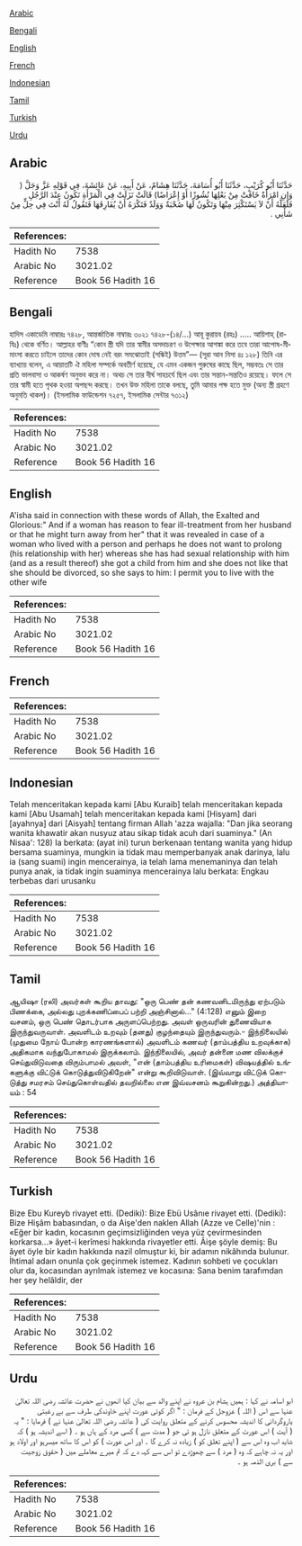 [Arabic](#arabic)

[Bengali](#bengali)

[English](#english)

[French](#french)

[Indonesian](#indonesian)

[Tamil](#tamil)

[Turkish](#turkish)

[Urdu](#urdu)

## Arabic


<div dir="rtl" lang="ar" style={{fontSize:'larger',backgroundColor:'#f8f9fa',padding:20}}>
حَدَّثَنَا أَبُو كُرَيْبٍ، حَدَّثَنَا أَبُو أُسَامَةَ، حَدَّثَنَا هِشَامٌ، عَنْ أَبِيهِ، عَنْ عَائِشَةَ، فِي قَوْلِهِ عَزَّ وَجَلَّ ‏(‏ وَإِنِ امْرَأَةٌ خَافَتْ مِنْ بَعْلِهَا نُشُوزًا أَوْ إِعْرَاضًا‏)‏ قَالَتْ نَزَلَتْ فِي الْمَرْأَةِ تَكُونُ عِنْدَ الرَّجُلِ فَلَعَلَّهُ أَنْ لاَ يَسْتَكْثِرَ مِنْهَا وَتَكُونُ لَهَا صُحْبَةٌ وَوَلَدٌ فَتَكْرَهُ أَنْ يُفَارِقَهَا فَتَقُولُ لَهُ أَنْتَ فِي حِلٍّ مِنْ شَأْنِي ‏.‏
</div>
<div style={{backgroundColor:'#f8f9fa',padding:20, marginBottom: 10}}><table> <thead> <tr> <th>References:</th> <th></th> </tr> </thead> <tbody><tr><td>Hadith No</td><td>7538</td></tr><tr><td>Arabic No</td><td>3021.02</td></tr><tr><td>Reference</td><td>Book 56 Hadith 16</td></tr></tbody></table></div>

## Bengali


<div dir="ltr" lang="bn" style={{fontSize:'larger',backgroundColor:'#f8f9fa',padding:20}}>
হাদিস একাডেমি নাম্বারঃ ৭৪২৮, আন্তর্জাতিক নাম্বারঃ ৩০২১ ৭৪২৮-(১৪/…) আবূ কুরায়ব (রহঃ) ..... আয়িশাহ্ (রাযিঃ) থেকে বর্ণিত। আল্লাহর বাণীঃ “কোন স্ত্রী যদি তার স্বামীর অসদাচরণ ও উপেক্ষার আশঙ্কা করে তবে তারা আপোষ-মীমাংসা করতে চাইলে তাদের কোন দোষ নেই বরং সমঝোতাই (সন্ধিই) উত্তম”— (সূরা আন নিসা ৪ঃ ১২৮) তিনি এর ব্যাখ্যায় বলেন, এ আয়াতটি ঐ মহিলা সম্পর্কে অবতীর্ণ হয়েছে, যে এমন একজন পুরুষের কাছে ছিল, সম্ভবতঃ সে তার প্রতি ভালবাসা ও আকর্ষণ অনুভব করে না। অথচ সে তার দীর্ঘ সাহচর্যে ছিল এবং তার সন্তান-সন্ততিও রয়েছে। ফলে সে তার স্বামী হতে পৃথক হওয়া অপছন্দ করছে। তখন উক্ত মহিলা তাকে বলছে, তুমি আমার পক্ষ হতে মুক্ত (অন্য স্ত্রী গ্রহণে অনুমতি থাকল)। (ইসলামিক ফাউন্ডেশন ৭২৫৭, ইসলামিক সেন্টার ৭৩১২)
</div>
<div style={{backgroundColor:'#f8f9fa',padding:20, marginBottom: 10}}><table> <thead> <tr> <th>References:</th> <th></th> </tr> </thead> <tbody><tr><td>Hadith No</td><td>7538</td></tr><tr><td>Arabic No</td><td>3021.02</td></tr><tr><td>Reference</td><td>Book 56 Hadith 16</td></tr></tbody></table></div>

## English


<div dir="ltr" lang="en" style={{fontSize:'larger',backgroundColor:'#f8f9fa',padding:20}}>
A'isha said in connection with these words of Allah, the Exalted and Glorious:" And if a woman has reason to fear ill-treatment from her husband or that he might turn away from her" that it was revealed in case of a woman who lived with a person and perhaps he does not want to prolong (his relationship with her) whereas she has had sexual relationship with him (and as a result thereof) she got a child from him and she does not like that she should be divorced, so she says to him: I permit you to live with the other wife
</div>
<div style={{backgroundColor:'#f8f9fa',padding:20, marginBottom: 10}}><table> <thead> <tr> <th>References:</th> <th></th> </tr> </thead> <tbody><tr><td>Hadith No</td><td>7538</td></tr><tr><td>Arabic No</td><td>3021.02</td></tr><tr><td>Reference</td><td>Book 56 Hadith 16</td></tr></tbody></table></div>

## French


<div dir="ltr" lang="fr" style={{fontSize:'larger',backgroundColor:'#f8f9fa',padding:20}}>

</div>
<div style={{backgroundColor:'#f8f9fa',padding:20, marginBottom: 10}}><table> <thead> <tr> <th>References:</th> <th></th> </tr> </thead> <tbody><tr><td>Hadith No</td><td>7538</td></tr><tr><td>Arabic No</td><td>3021.02</td></tr><tr><td>Reference</td><td>Book 56 Hadith 16</td></tr></tbody></table></div>

## Indonesian


<div dir="ltr" lang="id" style={{fontSize:'larger',backgroundColor:'#f8f9fa',padding:20}}>
Telah menceritakan kepada kami [Abu Kuraib] telah menceritakan kepada kami [Abu Usamah] telah menceritakan kepada kami [Hisyam] dari [ayahnya] dari [Aisyah] tentang firman Allah 'azza wajalla: "Dan jika seorang wanita khawatir akan nusyuz atau sikap tidak acuh dari suaminya." (An Nisaa': 128) Ia berkata: (ayat ini) turun berkenaan tentang wanita yang hidup bersama suaminya, mungkin ia tidak mau memperbanyak anak darinya, lalu ia (sang suami) ingin mencerainya, ia telah lama menemaninya dan telah punya anak, ia tidak ingin suaminya mencerainya lalu berkata: Engkau terbebas dari urusanku
</div>
<div style={{backgroundColor:'#f8f9fa',padding:20, marginBottom: 10}}><table> <thead> <tr> <th>References:</th> <th></th> </tr> </thead> <tbody><tr><td>Hadith No</td><td>7538</td></tr><tr><td>Arabic No</td><td>3021.02</td></tr><tr><td>Reference</td><td>Book 56 Hadith 16</td></tr></tbody></table></div>

## Tamil


<div dir="ltr" lang="ta" style={{fontSize:'larger',backgroundColor:'#f8f9fa',padding:20}}>
ஆயிஷா (ரலி) அவர்கள் கூறிய தாவது: "ஒரு பெண் தன் கணவனிடமிருந்து ஏற்படும் பிணக்கை, அல்லது புறக்கணிப்பைப் பற்றி அஞ்சினால்..." (4:128) எனும் இறை வசனம், ஒரு பெண் தொடர்பாக அருளப்பெற்றது. அவள் ஒருவரின் துணைவியாக இருந்துவருவாள். அவளிடம் உறவும் (தனது) குழந்தையும் இருந்துவரும்.- இந்நிலையில் (முதுமை நோய் போன்ற காரணங்களால்) அவளிடம் கணவர் (தாம்பத்திய உறவுக்காக) அதிகமாக வந்துபோகாமல் இருக்கலாம். இந்நிலையில், அவர் தன்னை மண விலக்குச் செய்துவிடுவதை விரும்பாமல் அவள், "என் (தாம்பத்திய உரிமைகள்) விஷயத்தில் உங்களுக்கு விட்டுக் கொடுத்துவிடுகிறேன்" என்று கூறிவிடுவாள். (இவ்வாறு விட்டுக் கொடுத்து சமரசம் செய்துகொள்வதில் தவறில்லை என இவ்வசனம் கூறுகின்றது.) அத்தியாயம் : 54
</div>
<div style={{backgroundColor:'#f8f9fa',padding:20, marginBottom: 10}}><table> <thead> <tr> <th>References:</th> <th></th> </tr> </thead> <tbody><tr><td>Hadith No</td><td>7538</td></tr><tr><td>Arabic No</td><td>3021.02</td></tr><tr><td>Reference</td><td>Book 56 Hadith 16</td></tr></tbody></table></div>

## Turkish


<div dir="ltr" lang="tr" style={{fontSize:'larger',backgroundColor:'#f8f9fa',padding:20}}>
Bize Ebu Kureyb rivayet etti. (Dediki): Bize Ebü Usânıe rivayet etti. (Dediki): Bize Hişâm babasından, o da Aişe'den naklen Allah (Azze ve Celle)'nin : «Eğer bir kadın, kocasının geçimsizliğinden veya yüz çevirmesinden korkarsa...» âyet-i kerîmesi hakkında rivayetler etti. Âişe şöyle demiş: Bu âyet öyle bir kadın hakkında nazil olmuştur ki, bir adamın nikâhında bulunur. İhtimal adaın onunla çok geçinmek istemez. Kadının sohbeti ve çocukları olur da, kocasından ayrılmak istemez ve kocasına: Sana benim tarafımdan her şey helâldir, der
</div>
<div style={{backgroundColor:'#f8f9fa',padding:20, marginBottom: 10}}><table> <thead> <tr> <th>References:</th> <th></th> </tr> </thead> <tbody><tr><td>Hadith No</td><td>7538</td></tr><tr><td>Arabic No</td><td>3021.02</td></tr><tr><td>Reference</td><td>Book 56 Hadith 16</td></tr></tbody></table></div>

## Urdu


<div dir="rtl" lang="ur" style={{fontSize:'larger',backgroundColor:'#f8f9fa',padding:20}}>
ابو اسامہ نے کہا : ہمیں ہشام بن عروہ نے اپنے والد سے بیان کیا انھوں نے حضرت عائشہ رضی اللہ تعالیٰ عنہا سے اس ( اللہ ) عزوجل کے فرمان : " اگر کوئی عورت اپنے خاوندکی طرف سے بے رغبتی یاروگردانی کا اندیشہ محسوس کرنے کے متعلق روایت کی ( عائشہ رضی اللہ تعالیٰ عنہا نے ) فرمایا : " یہ ( آیت ) اس عورت کے متعلق نازل ہو ئی جو ( مدت سے ) کسی مرد کے ہاں ہو ۔ ( اسے اندیشہ ہو ) کہ شاید اب وہ اس سے ( اپنے تعلق کو ) زیادہ نہ کرے گا ۔ اور اس عورت ) کو اس کا ساتھ میسرہو اور اولاد ہو اور یہ نہ چاہے کہ وہ ( مرد ) سے چھوڑدے تو اس سے کہہ دے کہ تم میرے معاملے میں ( حقوق زوجیت سے ) بری الذمہ ہو ۔
</div>
<div style={{backgroundColor:'#f8f9fa',padding:20, marginBottom: 10}}><table> <thead> <tr> <th>References:</th> <th></th> </tr> </thead> <tbody><tr><td>Hadith No</td><td>7538</td></tr><tr><td>Arabic No</td><td>3021.02</td></tr><tr><td>Reference</td><td>Book 56 Hadith 16</td></tr></tbody></table></div>